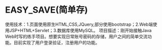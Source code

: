 # EASY_SAVE(简单存)
使用技术：1.页面使用原生HTML,CSS,JQuery,部分使用bootstrap；2.Web端使用JSP+HTML+Servlet；3.数据库使用MySQL。
项目描述：刚开始接触Java Web时写的练手项目。想要实现日常账号密码的存储，用户之间的简单交流功能。目前实现了用户登录验证，注册用户的功能。
